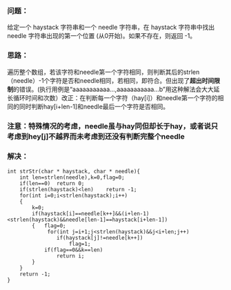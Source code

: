 ### 问题：
给定一个 haystack 字符串和一个 needle 字符串，在 haystack 字符串中找出 needle 字符串出现的第一个位置 (从0开始)。如果不存在，则返回  -1。
### 思路：
遍历整个数组，若该字符和needle第一个字符相同，则判断其后的strlen（needle）-1个字符是否和needle相同，若相同，即符合。但出现了**超出时间限制**的错误。(执行用例是“aaaaaaaaaaa…,aaaaaaaaaaa…b”用这种解法会大大延长循环时间和次数）改正：在判断每一个字符（hay[i]）和needle第一个字符的相同的同时判断hay[i+len-1]和needle最后一个字符是否相同。
### 注意：特殊情况的考虑，needle虽与hay同但却长于hay，或者说只考虑到hey[j]不越界而未考虑到还没有判断完整个needle
### 解决：
```
int strStr(char * haystack, char * needle){
    int len=strlen(needle),k=0,flag=0;
    if(len==0)  return 0;
    if(strlen(haystack)<len)    return -1;
    for(int i=0;i<strlen(haystack);i++)
    {
        k=0;
        if(haystack[i]==needle[k++]&&(i+len-1)<strlen(haystack)&&needle[len-1]==haystack[i+len-1])
        {   flag=0;
             for(int j=i+1;j<strlen(haystack)&&j<i+len;j++)
                if(haystack[j]!=needle[k++]) 
                    flag=1;
            if(flag==0&&k==len)
                return i;
        }
    }
    return -1;
}
```
